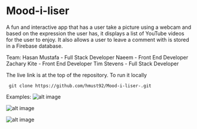# Mood-i-liser

A fun and interactive app that has a user take a picture using a webcam and based on the expression the user has, it displays a list of YouTube videos for the user to enjoy. It also allows a user to leave a comment with is stored in a Firebase database. 

Team:
Hasan Mustafa - Full Stack Developer
Naeem - Front End Developer
Zachary Kite - Front End Developer
Tim Stevens - Full Stack Developer


The live link is at the top of the repository. To run it locally

``` git clone https://github.com/hmust92/Mood-i-liser-.git```

Examples:
![alt image](https://github.com/hmust92/readmeGifsandnothingelse/blob/master/moodilisertherock.png)

![alt image](https://github.com/hmust92/readmeGifsandnothingelse/blob/master/happy%20modal.png)

![alt image](https://github.com/hmust92/readmeGifsandnothingelse/blob/master/moodisergif.gif)


